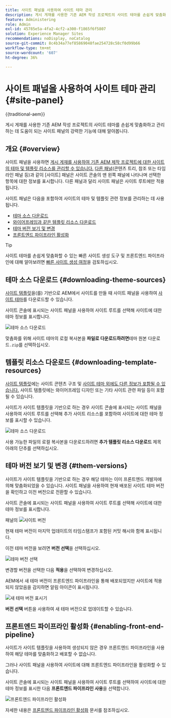 ```yaml
---
title: 사이트 패널을 사용하여 사이트 테마 관리
description: 게시 게재를 사용한 기존 AEM 작성 프로젝트의 사이트 테마를 손쉽게 맞춤화하고 관리하는 데 도움이 되는 사이트 패널의 강력한 기능에 대해 알아봅니다.
feature: Administering
role: Admin
exl-id: 45785e5a-4fa2-4cf2-a300-f1865f6f5807
solution: Experience Manager Sites
recommendations: noDisplay, noCatalog
source-git-commit: 8c4b34a77ef85869048fae254728c58cf0d99b66
workflow-type: tm+mt
source-wordcount: '607'
ht-degree: 36%

---
```



# 사이트 패널을 사용하여 사이트 테마 관리 {#site-panel}

{{traditional-aem}}

게시 게재를 사용한 기존 AEM 작성 프로젝트의 사이트 테마를 손쉽게 맞춤화하고 관리하는 데 도움이 되는 사이트 패널의 강력한 기능에 대해 알아봅니다.

## 개요 {#overview}

사이트 패널을 사용하면 [게시 게재를 사용하여 기존 AEM 제작 프로젝트에 대한 사이트의 테마 및 템플릿 리소스를 관리할 수 있습니다.](/help/sites-cloud/authoring/author-publish.md) [다른 패널](/help/sites-cloud/authoring/sites-console/console-side-panel.md)(콘텐츠 트리, 참조 또는 타임라인 패널 등)과 같이 [사이트] 패널은 사이트 콘솔의 맨 왼쪽 패널에 나타나며 선택한 항목에 대한 정보를 표시합니다. 다른 패널과 달리 사이트 패널은 사이트 루트에만 적용됩니다.

사이트 패널은 다음을 포함하여 사이트의 테마 및 템플릿 관련 정보를 관리하는 데 사용됩니다.

* [테마 소스 다운로드](#downloading-theme-sources)
* [와이어프레임과 같은 템플릿 리소스 다운로드](#downloading-template-resources)
* [테마 버전 보기 및 변경](#theme-vrsions)
* [프론트엔드 파이프라인 활성화](#enabling-the-front-end-pipeline)

>[!TIP]
>
>사이트 테마를 손쉽게 맞춤화할 수 있는 빠른 사이트 생성 도구 및 프론트엔드 파이프라인에 대해 알아보려면 [빠른 사이트 생성 여정](/help/journey-sites/quick-site/overview.md)을 검토하십시오.

## 테마 소스 다운로드 {#downloading-theme-sources}

[사이트 템플릿](site-templates.md)을(를) 기반으로 AEM에서 사이트를 만들 때 사이트 패널을 사용하여 [사이트 테마](site-themes.md)를 다운로드할 수 있습니다.

사이트 콘솔에 표시되는 사이트 패널을 사용하여 사이트 루트를 선택해 사이트에 대한 테마 정보를 표시합니다.

![테마 소스 다운로드](/help/sites-cloud/administering/assets/download-theme-wireframe.png)

맞춤화를 위해 사이트 테마의 로컬 복사본을 **파일로 다운로드하려면**&#x200B;테마 원본 다운로드`.zip`를 선택하십시오.

## 템플릿 리소스 다운로드 {#downloading-template-resources}

[사이트 템플릿](site-templates.md)에는 사이트 콘텐츠 구조 및 [사이트 테마 외에도 다른 정보가 포함될 수 있습니다.](site-themes.md) 사이트 템플릿에는 와이어프레임 디자인 또는 기타 사이트 관련 파일 등이 포함될 수 있습니다.

사이트가 사이트 템플릿을 기반으로 하는 경우 사이트 콘솔에 표시되는 사이트 패널을 사용하여 사이트 루트를 선택해 추가 사이트 리소스를 포함하여 사이트에 대한 테마 정보를 표시할 수 있습니다.

![테마 소스 다운로드](/help/sites-cloud/administering/assets/download-theme-wireframe.png)

사용 가능한 파일의 로컬 복사본을 다운로드하려면 **추가 템플릿 리소스 다운로드** 제목 아래의 단추를 선택하십시오.

## 테마 버전 보기 및 변경 {#them-versions}

사이트가 사이트 템플릿을 기반으로 하는 경우 해당 테마는 이미 프론트엔드 개발자에 의해 맞춤화되었을 수 있습니다. 사이트 패널을 사용하여 현재 배포된 사이트 테마 버전을 확인하고 이전 버전으로 전환할 수 있습니다.

사이트 콘솔에 표시되는 사이트 패널을 사용하여 사이트 루트를 선택해 사이트에 대한 테마 정보를 표시합니다.

패널의 ![사이트 버전](/help/sites-cloud/administering/assets/theme-versions.png)

현재 테마 버전이 마지막 업데이트의 타임스탬프가 포함된 커밋 해시와 함께 표시됩니다.

이전 테마 버전을 보려면 **버전 선택**&#x200B;을 선택하십시오.

![테마 버전 선택](/help/sites-cloud/administering/assets/select-theme-versions.png)

변경할 버전을 선택한 다음 **적용**&#x200B;을 선택하여 변경하십시오.

AEM에서 새 테마 버전이 프론트엔드 파이프라인을 통해 배포되었지만 사이트에 적용되지 않았음을 감지하면 알림 아이콘이 표시됩니다.

![새 테마 버전 표시기](/help/sites-cloud/administering/assets/new-theme-version.png)

**버전 선택** 버튼을 사용하여 새 테마 버전으로 업데이트할 수 있습니다.

## 프론트엔드 파이프라인 활성화 {#enabling-front-end-pipeline}

사이트가 사이트 템플릿을 사용하여 생성되지 않은 경우 프론트엔드 파이프라인을 사용하여 해당 테마를 맞춤화하고 배포할 수 없습니다.

그러나 사이트 패널을 사용하여 사이트에 대해 프론트엔드 파이프라인을 활성화할 수 있습니다.

사이트 콘솔에 표시되는 사이트 패널을 사용하여 사이트 루트를 선택하여 사이트에 대한 테마 정보를 표시한 다음 **프론트엔드 파이프라인 사용**&#x200B;을 선택합니다.

![프론트엔드 파이프라인 활성화](/help/sites-cloud/administering/assets/enable-fep.png)

자세한 내용은 [프론트엔드 파이프라인 활성화](enable-front-end-pipeline.md) 문서를 참조하십시오.
